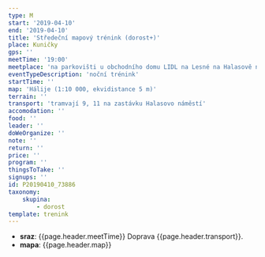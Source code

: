 ```yaml
---
type: M
start: '2019-04-10'
end: '2019-04-10'
title: 'Středeční mapový trénink (dorost+)'
place: Kuničky
gps: ''
meetTime: '19:00'
meetplace: 'na parkovišti u obchodního domu LIDL na Lesné na Halasově náměstí'
eventTypeDescription: 'noční trénink'
startTime: ''
map: 'Hálije (1:10 000, ekvidistance 5 m)'
terrain: ''
transport: 'tramvají 9, 11 na zastávku Halasovo náměstí'
accomodation: ''
food: ''
leader: ''
doWeOrganize: ''
note: ''
return: ''
price: ''
program: ''
thingsToTake: ''
signups: ''
id: P20190410_73886
taxonomy:
    skupina:
        - dorost
template: trenink
---
```

* **sraz**: {{page.header.meetTime}} Doprava {{page.header.transport}}.
* **mapa**: {{page.header.map}}
